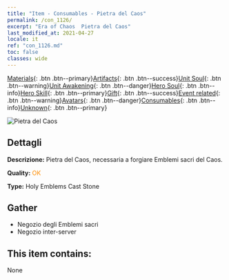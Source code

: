 ```yaml
---
title: "Item - Consumables - Pietra del Caos"
permalink: /con_1126/
excerpt: "Era of Chaos  Pietra del Caos"
last_modified_at: 2021-04-27
locale: it
ref: "con_1126.md"
toc: false
classes: wide
---
```

 [Materials](/ItemsIT/){: .btn .btn--primary}[Artifacts](/ItemsIT/Artifacts/){: .btn .btn--success}[Unit Soul](/ItemsIT/UnitSoul/){: .btn .btn--warning}[Unit Awakening](/ItemsIT/UnitAwakening/){: .btn .btn--danger}[Hero Soul](/ItemsIT/HeroSoul/){: .btn .btn--info}[Hero Skill](/ItemsIT/HeroSkill/){: .btn .btn--primary}[Gift](/ItemsIT/Gift/){: .btn .btn--success}[Event related](/ItemsIT/Events/){: .btn .btn--warning}[Avatars](/ItemsIT/Avatars/){: .btn .btn--danger}[Consumables](/ItemsIT/Consumables/){: .btn .btn--info}[Unknown](/ItemsIT/Unknown/){: .btn .btn--primary}

 ![Pietra del Caos](/images/t/i_8004.png)

## Dettagli
 **Descrizione:** Pietra del Caos, necessaria a forgiare Emblemi sacri del Caos.

 **Quality:** <span style="color: #FF8C00">OK</span>

 **Type:** Holy Emblems Cast Stone

## Gather

*    Negozio degli Emblemi sacri 
*    Negozio inter-server 

## This item contains:

  None

